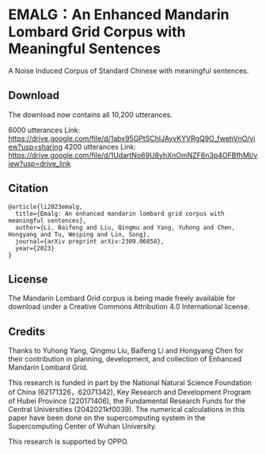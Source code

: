 # EMALG：An Enhanced Mandarin Lombard Grid Corpus with Meaningful Sentences

A Noise Induced Corpus of Standard Chinese with meaningful sentences.

## Download

 The download now contains all 10,200 utterances.

6000 utterances Link: https://drive.google.com/file/d/1abx95GPtSChlJAyvKYVRgQ9O_fwehVnO/view?usp=sharing
4200 utterances Link: https://drive.google.com/file/d/1UdartNo69U8yhXnOmNZF6n3p4OFBfhMI/view?usp=drive_link

## Citation

```
@article{li2023emalg,
  title={Emalg: An enhanced mandarin lombard grid corpus with meaningful sentences},
  author={Li, Baifeng and Liu, Qingmu and Yang, Yuhong and Chen, Hongyang and Tu, Weiping and Lin, Song},
  journal={arXiv preprint arXiv:2309.06858},
  year={2023}
}
```

## License

The Mandarin Lombard Grid corpus is being made freely available for download under a Creative Commons Attribution 4.0 International license.

## Credits

Thanks to Yuhong Yang, Qingmu Liu, Baifeng Li and Hongyang Chen for their contribution in planning, development, and collection of Enhanced Mandarin Lombard Grid.

This research is funded in part by the National Natural Science Foundation of China (62171326，62071342), Key Research and Development Program of Hubei Province (220171406), the Fundamental Research Funds for the Central Universities (2042021kf0039). The numerical calculations in this paper have been done on the supercomputing system in the Supercomputing Center of Wuhan University. 

This research is supported by OPPO.

